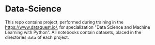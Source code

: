 # Data-Science
This repo contains project, performed during training in the https://www.dataquest.io/, for specialization "Data Science and Machine Learning with Python". 
All notebooks contain datasets, placed in the directories `data` of each project.
